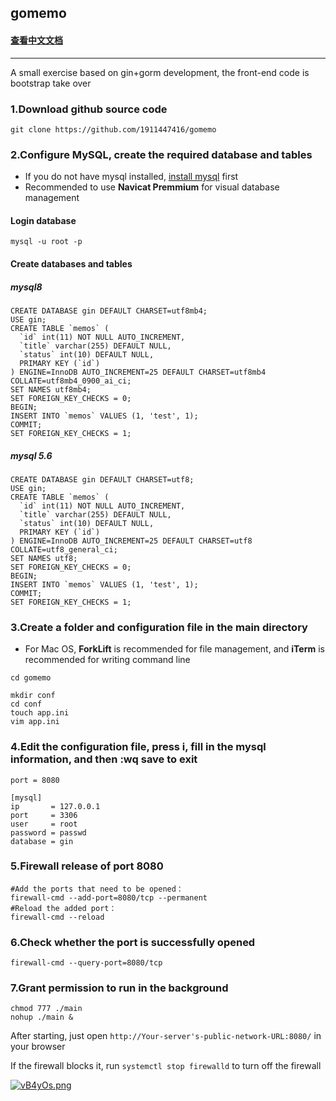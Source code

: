 

## gomemo

#### [查看中文文档](https://github.com/1911447416/gomemo/blob/master/readme_ch.md)

------

A small exercise based on gin+gorm development, the front-end code is bootstrap take over



### 1.Download github source code

```
git clone https://github.com/1911447416/gomemo
```

### 2.Configure MySQL, create the required database and tables

- If you do not have mysql installed,  [install mysql](https://github.com/1911447416/gomemo/blob/master/mysql.md) first
- Recommended to use **Navicat Premmium** for visual database management

#### Login database

```mysql
mysql -u root -p
```
#### Create databases and tables
##### mysql8
```mysql
CREATE DATABASE gin DEFAULT CHARSET=utf8mb4;
USE gin;
CREATE TABLE `memos` (
  `id` int(11) NOT NULL AUTO_INCREMENT,
  `title` varchar(255) DEFAULT NULL,
  `status` int(10) DEFAULT NULL,
  PRIMARY KEY (`id`)
) ENGINE=InnoDB AUTO_INCREMENT=25 DEFAULT CHARSET=utf8mb4 COLLATE=utf8mb4_0900_ai_ci;
SET NAMES utf8mb4;
SET FOREIGN_KEY_CHECKS = 0;
BEGIN;
INSERT INTO `memos` VALUES (1, 'test', 1);
COMMIT;
SET FOREIGN_KEY_CHECKS = 1;
```

##### mysql 5.6
```mysql
CREATE DATABASE gin DEFAULT CHARSET=utf8;
USE gin;
CREATE TABLE `memos` (
  `id` int(11) NOT NULL AUTO_INCREMENT,
  `title` varchar(255) DEFAULT NULL,
  `status` int(10) DEFAULT NULL,
  PRIMARY KEY (`id`)
) ENGINE=InnoDB AUTO_INCREMENT=25 DEFAULT CHARSET=utf8 COLLATE=utf8_general_ci;
SET NAMES utf8;
SET FOREIGN_KEY_CHECKS = 0;
BEGIN;
INSERT INTO `memos` VALUES (1, 'test', 1);
COMMIT;
SET FOREIGN_KEY_CHECKS = 1;
```

### 3.Create a folder and configuration file in the main directory

- For Mac OS, **ForkLift** is recommended for file management, and **iTerm** is recommended for writing command line

`cd gomemo`

```
mkdir conf
cd conf
touch app.ini
vim app.ini
```

### 4.Edit the configuration file, press i, fill in the mysql information, and then :wq save to exit

```vim app.ini
port = 8080

[mysql]
ip       = 127.0.0.1
port     = 3306
user     = root
password = passwd
database = gin
```

### 5.Firewall release of port 8080

```
#Add the ports that need to be opened：
firewall-cmd --add-port=8080/tcp --permanent
#Reload the added port：
firewall-cmd --reload
```

### 6.Check whether the port is successfully opened

`firewall-cmd --query-port=8080/tcp`

### 7.Grant permission to run in the background

```
chmod 777 ./main
nohup ./main &
```

After starting, just open `http://Your-server's-public-network-URL:8080/` in your browser

If the firewall blocks it, run ``systemctl stop firewalld`` to turn off the firewall

[![vB4yOs.png](https://s1.ax1x.com/2022/08/17/vB4yOs.png)](https://imgtu.com/i/vB4yOs)
